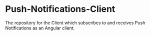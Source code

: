 # Push-Notifications-Client
The repository for the Client which subscribes to and receives Push Notifications as an Angular client.
